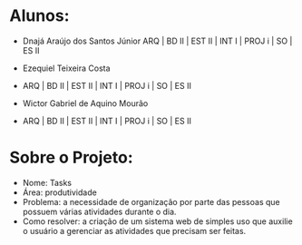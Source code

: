 # Alunos:
-	Dnajá Araújo dos Santos Júnior
  ARQ | BD II | EST II | INT I | PROJ i | SO | ES II

-	Ezequiel Teixeira Costa
-	ARQ | BD II | EST II | INT I | PROJ i | SO | ES II

-	Wictor Gabriel de Aquino Mourão
-	ARQ | BD II | EST II | INT I | PROJ i | SO | ES II


# Sobre o Projeto:
-	Nome: Tasks
-	Área: produtividade
-	Problema: a necessidade de organização por parte das pessoas que possuem várias atividades durante o dia.
-	Como resolver: a criação de um sistema web de simples uso que auxilie o usuário a gerenciar as atividades que precisam ser feitas.
